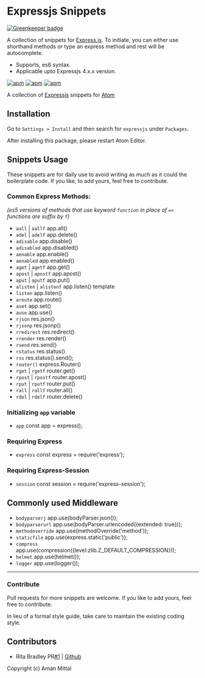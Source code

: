 # Expressjs Snippets

[![Greenkeeper badge](https://badges.greenkeeper.io/amandeepmittal/expressjs.svg)](https://greenkeeper.io/)

A collection of snippets for [Express.js](https://github.com/expressjs).
To initiate, you can either use shorthand methods or type an express method and rest will be autocomplete.

* Supports, es6 syntax.
* Applicable upto Expressjs 4.x.x version.

[![apm](https://img.shields.io/apm/v/expressjs.svg?style=flat-square)](https://atom.io/packages/expressjs)
[![apm](https://img.shields.io/apm/dm/expressjs.svg?style=flat-square)](https://atom.io/packages/expressjs)
[![apm](https://img.shields.io/apm/l/expressjs.svg?style=flat-square)](https://atom.io/packages/expressjs)

A collection of [Expressjs](http://expressjs.com) snippets for [Atom](http://atom.io)


## Installation
Go to `Settings > Install` and then search for `expressjs` under `Packages`.

After installing this package, please restart Atom Editor.

## Snippets Usage
These snippets are for daily use to avoid writing as much as it could the boilerplate code. If you like, to add yours, feel free to contribute.

### Common Express Methods:
_(es5 versions of methods that use keyword `function` in place of `=>` functions are suffix by `f`)_
- `aall` | `aallf` app.all()
- `adel` | `adelf`  app.delete()
- `adisable` app.disable()
- `adisabled` app.disabled()
- `aenable` app.enable()
- `aenabled` app.enabled()
- `aget` | `agetf` app.get()
- `apost` | `apostf` app.apost()
- `aput` | `aputf` app.put()
- `alisten` | `alistenf` app.listen() template
- `listen` app.listen()
- `aroute` app.route()
- `aset` app.set()
- `ause` app.use()
- `rjson` res.json()
- `rjsonp` res.jsonp()
- `rredirect` res.redirect()
- `rrender` res.render()
- `rsend` res.send()
- `rstatus` res.status()
- `rss` res.status().send();
-  `router()` express.Router()
- `rget` | `rgetf` router.get()
- `rpost` | `rpostf` router.apost()
- `rput` | `rputf` router.put()
- `rall` | `rallf` router.all()
- `rdel` | `rdelf`  router.delete()

### Initializing `app` variable
- `app` const app = express();

### Requiring Express
- `express` const express = require('express');

### Requiring Express-Session
- `session` const session = require('express-session');

## Commonly used Middleware
- `bodyparserj`  app.use(bodyParser.json());
- `bodyparserurl` app.use(bodyParser.urlencoded({extended: true}));
- `methodoverride` app.use(methodOverride('method'));
- `staticfile` app.use(express.static('public'));
- `compress` app.use(compression({level:zlib.Z_DEFAULT_COMPRESSION}));
- `helmet` app.use(helmet());
- `logger` app.use(logger());

---

### Contribute
Pull requests for more snippets are welcome. If you like to add yours, feel free to contribute.

In lieu of a formal style guide, take care to maintain the existing coding style.

## Contributors
* Rita Bradley PR[#1](https://github.com/amandeepmittal/expressjs/pull/1) | [Github](https://github.com/ritabradley)

Copyright (c) Aman Mittal